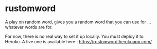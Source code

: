 # rustomword
A play on random word, gives you a random word that you can use for ... whatever words are for.

For now, there is no real way to set it up locally.
You must deploy it to Heroku.
A live one is available here : https://rustomword.herokuapp.com/
